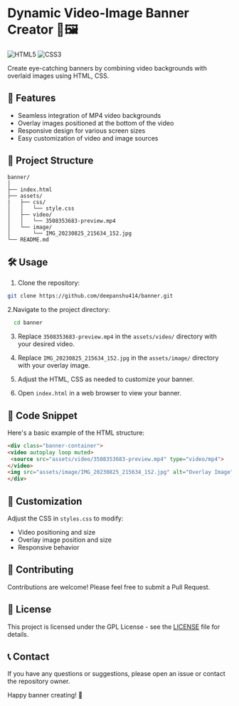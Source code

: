 # Dynamic Video-Image Banner Creator 🎥🖼️

![HTML5](https://img.shields.io/badge/HTML5-E34F26?style=for-the-badge&logo=html5&logoColor=white)
![CSS3](https://img.shields.io/badge/CSS3-1572B6?style=for-the-badge&logo=css3&logoColor=white)

Create eye-catching banners by combining video backgrounds with overlaid images using HTML, CSS.

## 🚀 Features

- Seamless integration of MP4 video backgrounds
- Overlay images positioned at the bottom of the video
- Responsive design for various screen sizes
- Easy customization of video and image sources

## 📁 Project Structure
```
banner/
│
├── index.html
├── assets/
|   ├── css/
│   │   └── style.css
│   ├── video/
│   │   └── 3508353683-preview.mp4
│   └── image/
│       └── IMG_20230825_215634_152.jpg
└── README.md
```
## 🛠️ Usage

1. Clone the repository:
```sh
git clone https://github.com/deepanshu414/banner.git
```
2.Navigate to the project directory:
  ```sh
    cd banner
  ```
3. Replace `3508353683-preview.mp4` in the `assets/video/` directory with your desired video.

4. Replace `IMG_20230825_215634_152.jpg` in the `assets/image/` directory with your overlay image.

5. Adjust the HTML, CSS as needed to customize your banner.

6. Open `index.html` in a web browser to view your banner.

## 📝 Code Snippet

Here's a basic example of the HTML structure:

```html
<div class="banner-container">
<video autoplay loop muted>
 <source src="assets/video/3508353683-preview.mp4" type="video/mp4">
</video>
<img src="assets/image/IMG_20230825_215634_152.jpg" alt="Overlay Image" class="overlay-image">
</div>
```
## 🎨 Customization
Adjust the CSS in `styles.css` to modify:

- Video positioning and size
- Overlay image position and size
- Responsive behavior

## 🤝 Contributing
Contributions are welcome! Please feel free to submit a Pull Request.

## 📄 License
This project is licensed under the GPL License - see the [LICENSE](LICENSE) file for details.

## 📞 Contact
If you have any questions or suggestions, please open an issue or contact the repository owner.

Happy banner creating! 🎉

